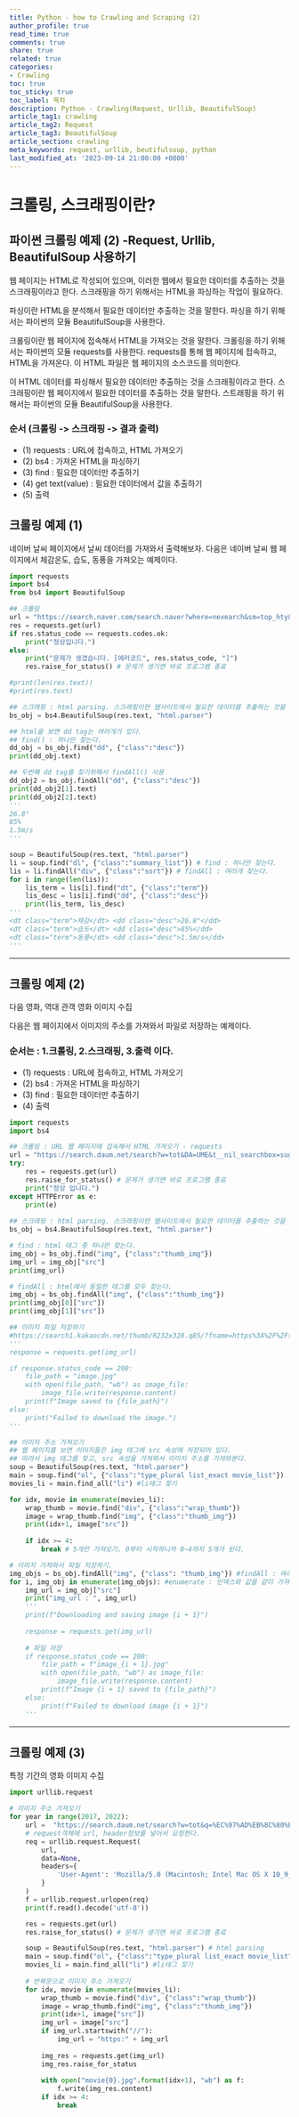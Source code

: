 ```yaml
---
title: Python - how to Crawling and Scraping (2)
author_profile: true
read_time: true
comments: true
share: true
related: true
categories:
- Crawling
toc: true
toc_sticky: true
toc_label: 목차
description: Python - Crawling(Request, Urllib, BeautifulSoup)
article_tag1: crawling
article_tag2: Request  
article_tag3: BeautifulSoup
article_section: crawling
meta_keywords: request, urllib, beutifulsoup, python
last_modified_at: '2023-09-14 21:00:00 +0800'
---
```


# 크롤링, 스크래핑이란?
## 파이썬 크롤링 예제 (2) -Request, Urllib, BeautifulSoup 사용하기
웹 페이지는 HTML로 작성되어 있으며, 이러한 웹에서 필요한 데이터를 추출하는 것을 스크래핑이라고 한다.
스크래핑을 하기 위해서는 HTML을 파싱하는 작업이 필요하다.

파싱이란 HTML을 분석해서 필요한 데이터만 추출하는 것을 말한다.
파싱을 하기 위해서는 파이썬의 모듈 BeautifulSoup을 사용한다.

크롤링이란 웹 페이지에 접속해서 HTML을 가져오는 것을 말한다. 
크롤링을 하기 위해서는 파이썬의 모듈 requests를 사용한다. requests를 통해 웹 페이지에 접속하고, HTML을 가져온다.
이 HTML 파일은 웹 페이지의 소스코드를 의미한다.

이 HTML 데이터를 파싱해서 필요한 데이터만 추출하는 것을 스크래핑이라고 한다.
스크래핑이란 웹 페이지에서 필요한 데이터를 추출하는 것을 말한다. 
스트래핑을 하기 위해서는 파이썬의 모듈 BeautifulSoup을 사용한다.

### 순서 (크롤링 -> 스크래핑 -> 결과 출력)
- (1) requests : URL에 접속하고, HTML 가져오기
- (2) bs4 : 가져온 HTML을 파싱하기
- (3) find : 필요한 데이터만 추출하기
- (4) get text(value) : 필요한 데이터에서 값을 추출하기
- (5) 출력


## 크롤링 예제 (1)
네이버 날씨 페이지에서 날씨 데이터를 가져와서 출력해보자.
다음은 네이버 날씨 웹 페이지에서 체감온도, 습도, 동풍을 가져오는 예제이다.

```py
import requests
import bs4
from bs4 import BeautifulSoup

## 크롤링
url = "https://search.naver.com/search.naver?where=nexearch&sm=top_hty&fbm=0&ie=utf8&query=%EB%82%A0%EC%94%A8"
res = requests.get(url)
if res.status_code == requests.codes.ok:
    print("정상입니다.")
else:
    print("문제가 생겼습니다. [에러코드", res.status_code, "]")
    res.raise_for_status() # 문제가 생기면 바로 프로그램 종료

#print(len(res.text))
#print(res.text)

## 스크래핑 : html parsing. 스크래핑이란 웹사이트에서 필요한 데이터를 추출하는 것을 말한다.
bs_obj = bs4.BeautifulSoup(res.text, "html.parser")

## html을 보면 dd tag는 여러개가 있다.
## find() : 하나만 찾는다.
dd_obj = bs_obj.find("dd", {"class":"desc"})
print(dd_obj.text)

## 두번째 dd tag를 찾기위해서 findAll() 사용
dd_obj2 = bs_obj.findAll("dd", {"class":"desc"})
print(dd_obj2[1].text) 
print(dd_obj2[2].text)
'''
26.8°
85%
1.5m/s
'''

soup = BeautifulSoup(res.text, "html.parser")
li = soup.find("dl", {"class":"summary_list"}) # find : 하나만 찾는다.
lis = li.findAll("div", {"class":"sort"}) # findAll : 여러개 찾는다.
for i in range(len(lis)):  
    lis_term = lis[i].find("dt", {"class":"term"})
    lis_desc = lis[i].find("dd", {"class":"desc"})
    print(lis_term, lis_desc)
'''
<dt class="term">체감</dt> <dd class="desc">26.8°</dd>
<dt class="term">습도</dt> <dd class="desc">85%</dd>
<dt class="term">동풍</dt> <dd class="desc">1.5m/s</dd>
'''
```

--------

## 크롤링 예제 (2)
다음 영화, 역대 관객 영화 이미지 수집

다음은 웹 페이지에서 이미지의 주소를 가져와서 파일로 저장하는 예제이다.

### 순서는 : 1.크롤링, 2.스크래핑, 3.출력 이다.
- (1) requests : URL에 접속하고, HTML 가져오기
- (2) bs4 : 가져온 HTML을 파싱하기
- (3) find : 필요한 데이터만 추출하기
- (4) 출력

```py
import requests
import bs4

## 크롤링 : URL 웹 페이지에 접속해서 HTML 가져오기 - requests
url = "https://search.daum.net/search?w=tot&DA=UME&t__nil_searchbox=suggest&sug=&sugo=15&sq=2022+%EC%98%81%ED%99%94&o=1&q=2022+%EC%98%81%ED%99%94+%EC%88%9C%EC%9C%84"
try: 
    res = requests.get(url)
    res.raise_for_status() # 문제가 생기면 바로 프로그램 종료
    print("정상 입니다.")
except HTTPError as e:
    print(e)
    
## 스크래핑 : html parsing. 스크래핑이란 웹사이트에서 필요한 데이터를 추출하는 것을 말한다. - bs4
bs_obj = bs4.BeautifulSoup(res.text, "html.parser")

# find : html 태그 중 하나만 찾는다.
img_obj = bs_obj.find("img", {"class":"thumb_img"})
img_url = img_obj["src"]
print(img_url)

# findAll : html에서 동일한 태그를 모두 찾는다.
img_obj = bs_obj.findAll("img", {"class":"thumb_img"})
print(img_obj[0]["src"])
print(img_obj[1]["src"])

## 이미지 파일 저장하기
#https://search1.kakaocdn.net/thumb/R232x328.q85/?fname=https%3A%2F%2Ft1.daumcdn.net%2Fmovie%2F3f7e3035989e7918c6426e541c864d0d8a295de2
'''
response = requests.get(img_url)

if response.status_code == 200:
    file_path = "image.jpg"
    with open(file_path, "wb") as image_file:
        image_file.write(response.content)
    print(f"Image saved to {file_path}")
else:
    print("Failed to download the image.")
'''

## 이미지 주소 가져오기
## 웹 페이지를 보면 이미지들은 img 태그에 src 속성에 저장되어 있다.
## 따라서 img 태그를 찾고, src 속성을 가져와서 이미지 주소를 가져와본다.
soup = BeautifulSoup(res.text, "html.parser")
main = soup.find("ol", {"class":"type_plural list_exact movie_list"})  #ol태그 찾기
movies_li = main.find_all("li") #li태그 찾기

for idx, movie in enumerate(movies_li):
    wrap_thumb = movie.find("div", {"class":"wrap_thumb"})
    image = wrap_thumb.find("img", {"class":"thumb_img"})  
    print(idx+1, image["src"])
    
    if idx >= 4:
        break # 5개만 가져오기. 0부터 시작하니까 0~4까지 5개가 된다.

# 이미지 가져와서 파일 저장하기.
img_objs = bs_obj.findAll("img", {"class": "thumb_img"}) #findAll : 여러개 찾는다.
for i, img_obj in enumerate(img_objs): #enumerate : 인덱스와 값을 같이 가져온다.
    img_url = img_obj["src"]
    print("img_url : ", img_url)
    '''
    print(f"Downloading and saving image {i + 1}")
    
    response = requests.get(img_url)
    
    # 파일 저장
    if response.status_code == 200:
        file_path = f"image_{i + 1}.jpg"
        with open(file_path, "wb") as image_file:
            image_file.write(response.content)
        print(f"Image {i + 1} saved to {file_path}")
    else:
        print(f"Failed to download image {i + 1}")
    '''
```
    
----------

## 크롤링 예제 (3)  
특정 기간의 영화 이미지 수집
```py
import urllib.request

# 이미지 주소 가져오기
for year in range(2017, 2022):
    url =  "https://search.daum.net/search?w=tot&q=%EC%97%AD%EB%8C%80%EA%B4%80%EA%B0%9D%EC%88%9C%EC%9C%84&DA=MOR&rtmaxcoll=MOR".format(year)
    # request객체에 url, header정보를 넣어서 요청한다.
    req = urllib.request.Request(
        url,
        data=None,
        headers={
            'User-Agent': 'Mozilla/5.0 (Macintosh; Intel Mac OS X 10_9_3) AppleWebKit/537.36 (KHTML, like Gecko) Chrome/35.0.1916.47 Safari/537.36'
        }
    )
    f = urllib.request.urlopen(req)
    print(f.read().decode('utf-8'))

    res = requests.get(url)
    res.raise_for_status() # 문제가 생기면 바로 프로그램 종료

    soup = BeautifulSoup(res.text, "html.parser") # html parsing
    main = soup.find("ol", {"class":"type_plural list_exact movie_list"})  #ol태그 찾기
    movies_li = main.find_all("li") #li태그 찾기
    
    # 반복문으로 이미지 주소 가져오기
    for idx, movie in enumerate(movies_li):
        wrap_thumb = movie.find("div", {"class":"wrap_thumb"})
        image = wrap_thumb.find("img", {"class":"thumb_img"})  
        print(idx+1, image["src"])
        img_url = image["src"]  
        if img_url.startswith("//"):
            img_url = "https:" + img_url
            
        img_res = requests.get(img_url)
        img_res.raise_for_status
        
        with open("movie{0}.jpg".format(idx+1), "wb") as f:
            f.write(img_res.content)
        if idx >= 4:
            break
```